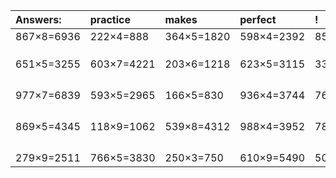 | Answers: | practice | makes | perfect | ! |
| :--- | :--- | :--- | :--- | :--- |
| 867×8=6936 | 222×4=888 | 364×5=1820 | 598×4=2392 | 850×9=7650 | 
|   |   |   |   |   | 
|   |   |   |   |   | 
|   |   |   |   |   | 
| 651×5=3255 | 603×7=4221 | 203×6=1218 | 623×5=3115 | 336×6=2016 | 
|   |   |   |   |   | 
|   |   |   |   |   | 
|   |   |   |   |   | 
|   |   |   |   |   | 
| 977×7=6839 | 593×5=2965 | 166×5=830 | 936×4=3744 | 768×5=3840 | 
|   |   |   |   |   | 
|   |   |   |   |   | 
|   |   |   |   |   | 
|   |   |   |   |   | 
| 869×5=4345 | 118×9=1062 | 539×8=4312 | 988×4=3952 | 781×8=6248 | 
|   |   |   |   |   | 
|   |   |   |   |   | 
|   |   |   |   |   | 
|   |   |   |   |   | 
| 279×9=2511 | 766×5=3830 | 250×3=750 | 610×9=5490 | 501×8=4008 | 
